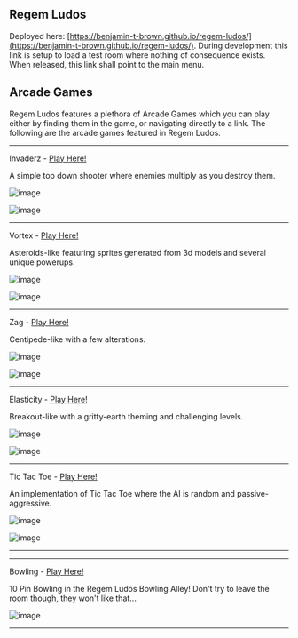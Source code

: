 ## Regem Ludos

Deployed here: [https://benjamin-t-brown.github.io/regem-ludos/](https://benjamin-t-brown.github.io/regem-ludos/). During development this link is setup to load a test room where nothing of consequence exists.  When released, this link shall point to the main menu.

## Arcade Games

Regem Ludos features a plethora of Arcade Games which you can play either by finding them in the game, or navigating directly to a link.  The following are the arcade games featured in Regem Ludos.

------

Invaderz - [Play Here!](https://benjamin-t-brown.github.io/regem-ludos/iframes/invaderz/dist/index.html?tap=true)

A simple top down shooter where enemies multiply as you destroy them.

![image](https://user-images.githubusercontent.com/1266353/135221116-0e630858-c4f9-47b4-a197-4454c3df3fac.png)

![image](https://user-images.githubusercontent.com/1266353/135221183-fba83a73-8df2-4aac-a1c9-5592768d24ea.png)

------

Vortex - [Play Here!](https://benjamin-t-brown.github.io/regem-ludos/iframes/vortex/dist/index.html?tap=true)

Asteroids-like featuring sprites generated from 3d models and several unique powerups.

![image](https://user-images.githubusercontent.com/1266353/135220486-cf2248c4-3fed-4617-a3c3-e4e875ab7f08.png)

![image](https://user-images.githubusercontent.com/1266353/135220571-0b981a6b-2b06-45cd-9734-e469c5f90443.png)

------

Zag - [Play Here!](https://benjamin-t-brown.github.io/regem-ludos/iframes/zag/dist/index.html?tap=true)

Centipede-like with a few alterations.

![image](https://user-images.githubusercontent.com/1266353/141657708-887c0caf-30a7-4896-b768-57b956a8b432.png)

![image](https://user-images.githubusercontent.com/1266353/141657697-2a064f30-93b1-42af-b77d-548cc46fe035.png)

------

Elasticity - [Play Here!](https://benjamin-t-brown.github.io/regem-ludos/iframes/elasticity/dist/index.html?tap=true)

Breakout-like with a gritty-earth theming and challenging levels.

![image](https://user-images.githubusercontent.com/1266353/135220311-9250da73-3f63-4a82-9a7a-f7f2dd808489.png)

![image](https://user-images.githubusercontent.com/1266353/135220423-9a8ee19e-fbe1-40c6-8a45-e0047c67c48a.png)

------

Tic Tac Toe - [Play Here!](https://benjamin-t-brown.github.io/regem-ludos/iframes/tic-tac-toe/dist/tic-tac-toe.html?tap=true)

An implementation of Tic Tac Toe where the AI is random and passive-aggressive.

![image](https://user-images.githubusercontent.com/1266353/135220022-64206fd1-a40e-40d2-8b5c-d5aa9904f165.png)

![image](https://user-images.githubusercontent.com/1266353/135220155-c69b2706-1319-4ba5-8bf9-44c4309506bc.png)

------

------

Bowling - [Play Here!](https://benjamin-t-brown.github.io/regem-ludos/index.html?save=bowling)

10 Pin Bowling in the Regem Ludos Bowling Alley!  Don't try to leave the room though, they won't like that...

![image](https://user-images.githubusercontent.com/1266353/135219878-12c84832-880f-4748-856b-6d2d7f5c20cf.png)

------


